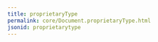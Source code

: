 ```yaml
---
title: proprietaryType
permalink: core/Document.proprietaryType.html
jsonid: proprietarytype
---
```

